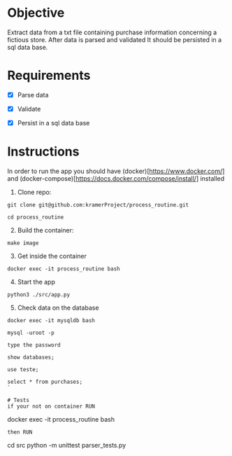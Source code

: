 # Objective

Extract data from a txt file containing purchase information concerning a fictious store. After data is parsed and validated It should be persisted in a sql data base.

# Requirements

- [X] Parse data

- [X] Validate

- [X] Persist in a sql data base


# Instructions

In order to run the app you should have (docker)[https://www.docker.com/] and (docker-compose)[https://docs.docker.com/compose/install/] installed

1. Clone repo:

```
git clone git@github.com:kramerProject/process_routine.git

cd process_routine
```


2. Build the container:

```
make image
```

3. Get inside the container

```
docker exec -it process_routine bash
```

4. Start the app

```
python3 ./src/app.py
```
5. Check data on the database

```
docker exec -it mysqldb bash
```
```
mysql -uroot -p
```
```
type the password
```
```
show databases;
```

```
use teste;
```
```
select * from purchases;
`

# Tests
if your not on container RUN
```
docker exec -it process_routine bash
```
then RUN
```
cd src
python -m unittest parser_tests.py
```